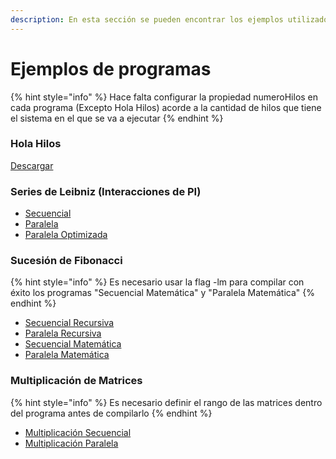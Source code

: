 ```yaml
---
description: En esta sección se pueden encontrar los ejemplos utilizados en la presentación
---
```


# Ejemplos de programas

{% hint style="info" %}
Hace falta configurar la propiedad numeroHilos en cada programa (Excepto Hola Hilos) acorde a la cantidad de hilos que tiene el sistema en el que se va a ejecutar
{% endhint %}

### Hola Hilos

[Descargar](https://github.com/krinkuto11/EjemplosOMP/blob/87a143515858a6d2da2c393250c3fa0ff42ad5d5/Hola%20Hilos/1.Hola%20Hilos.c)

### Series de Leibniz (Interacciones de PI)

* [Secuencial](https://github.com/krinkuto11/EjemplosOMP/blob/87a143515858a6d2da2c393250c3fa0ff42ad5d5/Leibniz/2.Leibniz%20Secuencial.c)
* [Paralela](https://github.com/krinkuto11/EjemplosOMP/blob/87a143515858a6d2da2c393250c3fa0ff42ad5d5/Leibniz/2.Leibniz%20Paralela.c)
* [Paralela Optimizada](https://github.com/krinkuto11/EjemplosOMP/blob/87a143515858a6d2da2c393250c3fa0ff42ad5d5/Leibniz/2.Leibniz%20Paralela%20Optimizado.c)

### Sucesión de Fibonacci

{% hint style="info" %}
Es necesario usar la flag -lm para compilar con éxito los programas "Secuencial Matemática" y "Paralela Matemática"
{% endhint %}

* [Secuencial Recursiva](https://github.com/krinkuto11/EjemplosOMP/blob/87a143515858a6d2da2c393250c3fa0ff42ad5d5/Fibonacci/3%20Fibonacci%20Secuencial%20Recursiva.c)
* [Paralela Recursiva](https://github.com/krinkuto11/EjemplosOMP/blob/87a143515858a6d2da2c393250c3fa0ff42ad5d5/Fibonacci/3%20Fibonacci%20Paralela%20Recursiva.c)
* [Secuencial Matemática](https://github.com/krinkuto11/EjemplosOMP/blob/87a143515858a6d2da2c393250c3fa0ff42ad5d5/Fibonacci/3%20Fibonacci%20Secuencial%20F%20Matema%CC%81tica.c)
* [Paralela Matemática](https://github.com/krinkuto11/EjemplosOMP/blob/87a143515858a6d2da2c393250c3fa0ff42ad5d5/Fibonacci/3%20Fibonacci%20Paralela%20F%20Matema%CC%81tica.c)

### Multiplicación de Matrices

{% hint style="info" %}
Es necesario definir el rango de las matrices dentro del programa antes de compilarlo
{% endhint %}

* [Multiplicación Secuencial](https://github.com/krinkuto11/EjemplosOMP/blob/a0602f43da71ad96756d537354c183e26e1ee583/Multiplicacio%CC%81n%20Matrices/mulMatSec.c)
* [Multiplicación Paralela](https://github.com/krinkuto11/EjemplosOMP/blob/a0602f43da71ad96756d537354c183e26e1ee583/Multiplicacio%CC%81n%20Matrices/mulMatParalelo2.c)
